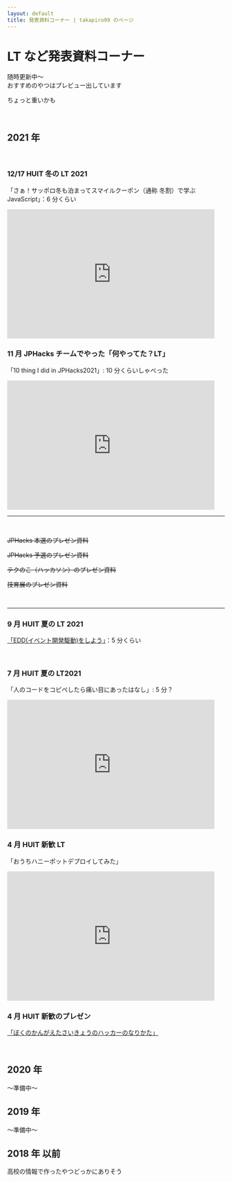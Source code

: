 ```yaml
---
layout: default
title: 発表資料コーナー | takapiro99 のページ
---
```


# LT など発表資料コーナー

随時更新中～  
おすすめのやつはプレビュー出しています

ちょっと重いかも

<br/>

## 2021 年

<br/>

### 12/17 HUIT 冬の LT 2021

「さぁ！サッポロ冬も泊まってスマイルクーポン（通称 冬割）で学ぶ JavaScript」：6 分くらい

<iframe src="https://docs.google.com/presentation/d/e/2PACX-1vR1hfalWql0VkNYJLLm5ElVBWYgT2v_YqFykRX_pSUS1EJJ5ujF5rQg5AGxFLQb5DzUJvpPaEMKgxoa/embed?start=false&loop=false&delayms=3000" frameborder="0" width="480" height="299" allowfullscreen="true" mozallowfullscreen="true" webkitallowfullscreen="true"></iframe>

<br/>

### 11 月 JPHacks チームでやった「何やってた？LT」

「10 thing I did in JPHacks2021」: 10 分くらいしゃべった

<iframe src="https://docs.google.com/presentation/d/e/2PACX-1vTDd50dKRe0KYmEdj2pzqCuT5ccODcSKF8wAiNAjqahF3U_PK7eF6Z_WQYK0otkVUmKN6zA2vvwKP6s/embed?start=false&loop=false&delayms=3000" frameborder="0" width="480" height="299" allowfullscreen="true" mozallowfullscreen="true" webkitallowfullscreen="true"></iframe>

<br/>

---

<br/>

~~JPHacks 本選のプレゼン資料~~

~~JPHacks 予選のプレゼン資料~~

~~テクのこ（ハッカソン）のプレゼン資料~~

~~技育展のプレゼン資料~~

<br/>

---

### 9 月 HUIT 夏の LT 2021

[「EDD(イベント開発駆動)をしよう」](https://docs.google.com/presentation/d/1nWmklZIbfEj8Y-KLX3aj7gZB_Q6heOcqrCII0ZZwRMM/edit?usp=sharing)：5 分くらい

<!-- <iframe src="https://docs.google.com/presentation/d/e/2PACX-1vTkvqNVnvoP4iLYVwxbRde5dNwf9pzcvS6FnXtV_NFB-64V6qptaIwsJZNJ0yB0RCCnPD4a7XBwalIu/embed?start=false&loop=false&delayms=3000" frameborder="0" width="480" height="299" allowfullscreen="true" mozallowfullscreen="true" webkitallowfullscreen="true"></iframe> -->

<br/>

### 7 月 HUIT 夏の LT2021

「人のコードをコピペしたら痛い目にあったはなし」: 5 分？

<iframe src="https://docs.google.com/presentation/d/e/2PACX-1vSKpD65XwrIkL0e1kh2ksNt0BIFjK_R0raznXtWeXdv_nC1mf6yJJnZRPFV6YUdXqyt_AV5rjJERpQM/embed?start=false&loop=false&delayms=3000" frameborder="0" width="480" height="299" allowfullscreen="true" mozallowfullscreen="true" webkitallowfullscreen="true"></iframe>

<br/>

### 4 月 HUIT 新歓 LT

「おうちハニーポットデプロイしてみた」

<iframe src="https://docs.google.com/presentation/d/e/2PACX-1vRSus7VrkcFu2YDeVx9zY2y1ZJfQny6uX9gyT3Y916I8Q7z7OofTYl5QtoLCsuDGzzrnN5QfXSjh-51/embed?start=false&loop=false&delayms=3000" frameborder="0" width="480" height="299" allowfullscreen="true" mozallowfullscreen="true" webkitallowfullscreen="true"></iframe>

<br/>

### 4 月 HUIT 新歓のプレゼン

[「ぼくのかんがえたさいきょうのハッカーのなりかた」](https://docs.google.com/presentation/d/10Gn7qF6JgXYsL6q72OOFnlAJmVro1DXMJ7KILC5Fai8/edit?usp=sharing)

<!-- <iframe src="https://docs.google.com/presentation/d/e/2PACX-1vQ_FCWyUgFDPmL0mteKQwXUSHK-HohyLP3-8nJANtVt3d2qT5BuikSRaSsEJRDd2IaMDg6uoc6y0S2p/embed?start=false&loop=false&delayms=3000" frameborder="0" width="480" height="299" allowfullscreen="true" mozallowfullscreen="true" webkitallowfullscreen="true"></iframe> -->

<br/>

## 2020 年

～準備中～

<!--
- GASがつよいやつ
- OCRについて調べてみた
- GCC2021参加記
- 自作TCP/IPプロトコルスタックのはなし
 -->

## 2019 年

～準備中～

<!--
- web iot challenge のスライドあったっけ？
- JPHacks2021 資料つくったっけ？
- IoT sword
- LEDテープ光らせたはなし
- 学生LT -->

## 2018 年 以前

高校の情報で作ったやつどっかにありそう
